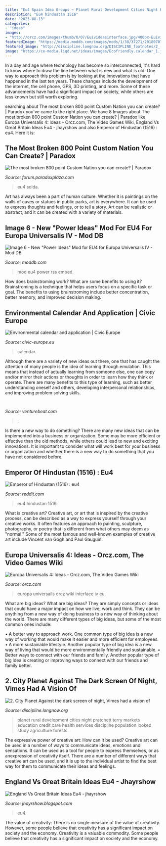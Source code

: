 ```yaml
---
title: "Eu4 Spain Idea Groups ~ Planet Rural Development Cities Night Pratchett Terry Markets Education Credit Care Health Services Discipline Population Looked Study Agriculture Forests"
description: "Eu4 hindustan 1516"
date: "2023-08-13"
categories:
- "ideas"
images:
- "http://orcz.com/images/thumb/0/07/Euivideasinterface.jpg/400px-Euivideasinterface.jpg"
featuredImage: "https://media.moddb.com/images/mods/1/38/37271/20180707031734_1.jpg"
featured_image: "http://discipline.longnow.org/DISCIPLINE_footnotes/2_-_City_Planet_files/shapeimage_11.png"
image: "https://ce-media.liqd.net/ideas/images/Ecofriendly.calendar_1.jpg"
---
```



In a day and age where technology has become so interconnected, it's hard to know where to draw the line between what is new and what is old. One way to approach this problem is by looking at the innovations that have happened in the last ten years. These changes include the development of the internet, the cell phone, GPS, 3D printing, and more. Some of these advancements have had a significant impact on society, while others are less known but still worth exploring.

	

		
searching about The most broken 800 point Custom Nation you can create? | Paradox you've came to the right place. We have 8 Images about The most broken 800 point Custom Nation you can create? | Paradox like Europa Universalis 4: Ideas - Orcz.com, The Video Games Wiki, England Vs Great Britain Ideas Eu4 - jhayrshow and also Emperor of Hindustan (1516) : eu4. Here it is:
		
    
## The Most Broken 800 Point Custom Nation You Can Create? | Paradox

<img loading=lazy src="http://images.akamai.steamusercontent.com/ugc/267227358861992348/0AA1EF0FE661FD88A7CCCB14D319C81B552C6737/" onerror="this.onerror=null;this.src='https://tse4.mm.bing.net/th?id=OIP.rzJ7mblrLqAsWrV12dNKtQHaEK&amp;pid=15.1';" alt="The most broken 800 point Custom Nation you can create? | Paradox">

_Source: forum.paradoxplaza.com_

>eu4 solda. 

	

Art has always been a part of human culture. Whether it is paintings on the walls of caves or statues in public parks, art is everywhere. It can be used to express thoughts and feelings, or to tell a story. Art can be realistic or abstract, and it can be created with a variety of materials.

    
## Image 6 - New &quot;Power Ideas&quot; Mod For EU4 For Europa Universalis IV - Mod DB

<img loading=lazy src="https://media.moddb.com/images/mods/1/38/37271/20180707031734_1.jpg" onerror="this.onerror=null;this.src='https://tse1.mm.bing.net/th?id=OIP.6O023DIMCC7SBEBnngJTpwHaEK&amp;pid=15.1';" alt="Image 6 - New &quot;Power Ideas&quot; Mod for EU4 for Europa Universalis IV - Mod DB">

_Source: moddb.com_

>mod eu4 power rss embed. 

	

How does brainstroming work? What are some benefits to using it?
Brainstroming is a technique that helps users focus on a specific task or goal. The benefits to using brainstroming include better concentration, better memory, and improved decision making.

    
## Environmental Calendar And Application | Civic Europe

<img loading=lazy src="https://ce-media.liqd.net/ideas/images/Ecofriendly.calendar_1.jpg" onerror="this.onerror=null;this.src='https://tse1.mm.bing.net/th?id=OIP.HVkzpaNbXK-g80BLnOCd7wHaHa&amp;pid=15.1';" alt="Environmental calendar and application | Civic Europe">

_Source: civic-europe.eu_

>calendar. 

	

Although there are a variety of new ideas out there, one that has caught the attention of many people is the idea of learning through emulation. This means that instead of actually learning from someone else, one can copy and/or mirror their actions or thoughts in order to learn how they think or operate. There are many benefits to this type of learning, such as better understanding oneself and others, developing interpersonal relationships, and improving problem solving skills.

    
## 

<img loading=lazy src="https://venturebeat.com/wp-content/uploads/2019/09/Akeneo-PIM-2.0-Product-grid.png?w=800" onerror="this.onerror=null;this.src='https://tse4.mm.bing.net/th?id=OIP.Wao7XIcep-lDdNVdzVDQCQHaFP&amp;pid=15.1';" alt="">

_Source: venturebeat.com_

>. 

	

Is there a new way to do something?
There are many new ideas that can be implemented into a business or organization. Some may be more efficient or effective than the old methods, while others could lead to new and exciting innovations. It is important to consider what will work best for your business or organization and whether there is a new way to do something that you have not considered before.

    
## Emperor Of Hindustan (1516) : Eu4

<img loading=lazy src="https://i.redd.it/kcg7ugye79p11.jpg" onerror="this.onerror=null;this.src='https://tse3.mm.bing.net/th?id=OIP.hSa4AhjeEJ-ALKh-ZjZ_VAHaEo&amp;pid=15.1';" alt="Emperor of Hindustan (1516) : eu4">

_Source: reddit.com_

>eu4 hindustan 1516. 

	

What is creative art?
Creative art, or art that is inspired by the creative process, can be described as a way to express yourself through your creative works. It often features an approach to painting, sculpture, photography, or poetry that is different from what others may deem as "normal." Some of the most famous and well-known examples of creative art include Vincent van Gogh and Paul Gauguin.

    
## Europa Universalis 4: Ideas - Orcz.com, The Video Games Wiki

<img loading=lazy src="http://orcz.com/images/thumb/0/07/Euivideasinterface.jpg/400px-Euivideasinterface.jpg" onerror="this.onerror=null;this.src='https://tse1.mm.bing.net/th?id=OIP.tCHPKdzJcLQQ_xdlDOEVmwAAAA&amp;pid=15.1';" alt="Europa Universalis 4: Ideas - Orcz.com, The Video Games Wiki">

_Source: orcz.com_

>europa universalis orcz wiki interface iv eu. 

	

What are big ideas?
What are big ideas? They are simply concepts or ideas that could have a major impact on how we live, work and think. They can be anything from a new way of doing business to a new way of thinking about the world.
There are many different types of big ideas, but some of the most common ones include: 

• A better way to approach work. One common type of big idea is a new way of working that would make it easier and more efficient for employees. 
• A more sustainable lifestyle. Another popular type of big idea is a new way of living that would be more environmentally friendly and sustainable. 
• Better ways to connect with our friends and family. Another popular type of big idea is creating or improving ways to connect with our friends and family better.

    
## 2. City Planet Against The Dark Screen Of Night, Vimes Had A Vision Of

<img loading=lazy src="http://discipline.longnow.org/DISCIPLINE_footnotes/2_-_City_Planet_files/shapeimage_11.png" onerror="this.onerror=null;this.src='https://tse4.mm.bing.net/th?id=OIP.5WoJShdqzszOite87cHVoQHaA0&amp;pid=15.1';" alt="2. City Planet Against the dark screen of night, Vimes had a vision of">

_Source: discipline.longnow.org_

>planet rural development cities night pratchett terry markets education credit care health services discipline population looked study agriculture forests. 

	

The expressive power of creative art: How can it be used?
Creative art can be used in a number of ways to communicate ideas, emotions and sensations. It can be used as a tool for people to express themselves, or as anexpression of creativity itself. There are a number of different ways that creative art can be used, and it is up to the individual artist to find the best way for them to communicate their ideas and feelings.

    
## England Vs Great Britain Ideas Eu4 - Jhayrshow

<img loading=lazy src="http://i.imgur.com/lqZbuYa.jpg" onerror="this.onerror=null;this.src='https://tse2.mm.bing.net/th?id=OIP._BhiH3uerGWhYOcaKrfe1AHaEK&amp;pid=15.1';" alt="England Vs Great Britain Ideas Eu4 - jhayrshow">

_Source: jhayrshow.blogspot.com_

>eu4. 

	

The value of creativity: There is no single measure of the value of creativity. However, some people believe that creativity has a significant impact on society and the economy.
Creativity is a valuable commodity. Some people believe that creativity has a significant impact on society and the economy.

